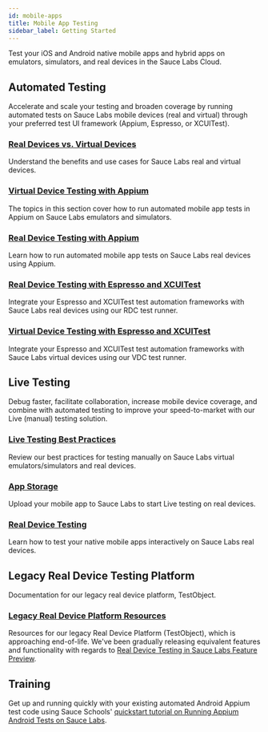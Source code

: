 ```yaml
---
id: mobile-apps
title: Mobile App Testing
sidebar_label: Getting Started
---
```


Test your iOS and Android native mobile apps and hybrid apps on emulators, simulators, and real devices in the Sauce Labs Cloud.

## Automated Testing

Accelerate and scale your testing and broaden coverage by running automated tests on Sauce Labs mobile devices (real and virtual) through your preferred test UI framework (Appium, Espresso, or XCUITest).

<div>
  <div className="box boxwidetop card">
    <div className="container">
    <a href="https://wiki.saucelabs.com/pages/viewpage.action?pageId=92677311"><h3>Real Devices vs. Virtual Devices</h3></a>
    <p>Understand the benefits and use cases for Sauce Labs real and virtual devices.</p>
    </div>
  </div>
</div>
<div className="box-wrapper" markdown="1">
  <div className="box box1 card">
    <div className="container">
    <a href="https://wiki.saucelabs.com/display/DOCS/Automated+Testing+with+Emulators+and+Simulators"><h3>Virtual Device Testing with Appium</h3></a>The topics in this section cover how to run automated mobile app tests in Appium on Sauce Labs emulators and simulators.
    </div>
  </div>
  <div className="box box2 card">
    <div className="container">
    <a href="https://wiki.saucelabs.com/display/DOCS/Automated+Testing+with+Real+Devices"><h3>Real Device Testing with Appium</h3></a>Learn how to run automated mobile app tests on Sauce Labs real devices using Appium.
    </div>
  </div>
  <div className="box box3 card">
    <div className="container">
    <a href="/mobile-apps/automated-testing/espresso-xcuitest/real-devices"><h3>Real Device Testing with Espresso and XCUITest</h3></a>
    <p>Integrate your Espresso and XCUITest test automation frameworks with Sauce Labs real devices using our RDC test runner.</p>
    </div>
  </div>
  <div className="box box4 card">
    <div className="container">
    <a href="/mobile-apps/automated-testing/espresso-xcuitest/virtual-devices"><h3>Virtual Device Testing with Espresso and XCUITest</h3></a>
    <p>Integrate your Espresso and XCUITest test automation frameworks with Sauce Labs virtual devices using our VDC test runner.</p>
    </div>
  </div>
</div>

## Live Testing  

Debug faster, facilitate collaboration, increase mobile device coverage, and combine with automated testing to improve your speed-to-market with our Live (manual) testing solution.

<div>
  <div className="box boxwidetop card">
    <div className="container">
    <a href="https://wiki.saucelabs.com/pages/viewpage.action?pageId=115061210"><h3>Live Testing Best Practices</h3></a>
    <p>Review our best practices for testing manually on Sauce Labs virtual emulators/simulators and real devices.</p>
    </div>
  </div>
</div>
<div className="box-wrapper" markdown="1">
  <div className="box box1 card">
    <div className="container">
    <a href="https://wiki.saucelabs.com/pages/viewpage.action?pageId=102721137"><h3>App Storage</h3></a>
    <p>Upload your mobile app to Sauce Labs to start Live testing on real devices.</p>
    </div>
  </div>
  <div className="box box2 card">
    <div className="container">
    <a href="https://wiki.saucelabs.com/pages/viewpage.action?pageId=80414316"><h3>Real Device Testing</h3></a>
    <p>Learn how to test your native mobile apps interactively on Sauce Labs real devices.</p>
    </div>
  </div>
</div>

## Legacy Real Device Testing Platform

Documentation for our legacy real device platform, TestObject.

<div>
  <div className="box boxwidetop card">
    <div className="container">
    <a href="https://wiki.saucelabs.com/pages/viewpage.action?pageId=102721177"><h3>Legacy Real Device Platform Resources</h3></a>
    <p>Resources for our legacy Real Device Platform (TestObject), which is approaching end-of-life. We've been gradually releasing equivalent features and functionality with regards to <a href="https://wiki.saucelabs.com/display/DOCS/Real+Device+Testing+in+Sauce+Labs+Feature+Preview">Real Device Testing in Sauce Labs Feature Preview</a>.</p>
    </div>  
  </div>
</div>

## Training
Get up and running quickly with your existing automated Android Appium test code using Sauce Schools' [quickstart tutorial on Running Appium Android Tests on Sauce Labs](https://training.saucelabs.com/codelabs/Module2-Quickstart/index.html?index=..%2F..quickstart#0). 
